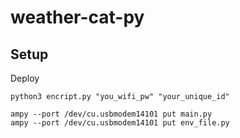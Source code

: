 # weather-cat-py

## Setup

Deploy

```
python3 encript.py "you_wifi_pw" "your_unique_id"
```

```
ampy --port /dev/cu.usbmodem14101 put main.py
ampy --port /dev/cu.usbmodem14101 put env_file.py
```

